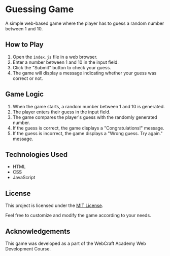 # Guessing Game

A simple web-based game where the player has to guess a random number between 1 and 10.

## How to Play

1. Open the `index.js` file in a web browser.
2. Enter a number between 1 and 10 in the input field.
3. Click the "Submit" button to check your guess.
4. The game will display a message indicating whether your guess was correct or not.

## Game Logic

1. When the game starts, a random number between 1 and 10 is generated.
2. The player enters their guess in the input field.
3. The game compares the player's guess with the randomly generated number.
4. If the guess is correct, the game displays a "Congratulations!" message.
5. If the guess is incorrect, the game displays a "Wrong guess. Try again." message.

## Technologies Used

- HTML
- CSS
- JavaScript

## License

This project is licensed under the [MIT License](LICENSE).

Feel free to customize and modify the game according to your needs.

## Acknowledgements

This game was developed as a part of the WebCraft Academy Web Development Course.
